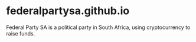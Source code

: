 # federalpartysa.github.io
Federal Party SA is a political party in South Africa, using cryptocurrency to raise funds.
